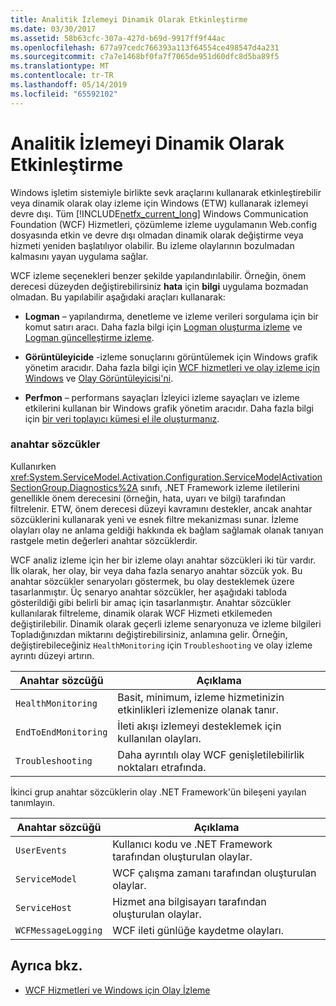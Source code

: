 ```yaml
---
title: Analitik İzlemeyi Dinamik Olarak Etkinleştirme
ms.date: 03/30/2017
ms.assetid: 58b63cfc-307a-427d-b69d-9917ff9f44ac
ms.openlocfilehash: 677a97cedc766393a113f64554ce498547d4a231
ms.sourcegitcommit: c7a7e1468bf0fa7f7065de951d60dfc8d5ba89f5
ms.translationtype: MT
ms.contentlocale: tr-TR
ms.lasthandoff: 05/14/2019
ms.locfileid: "65592102"
---
```

# <a name="dynamically-enabling-analytic-tracing"></a>Analitik İzlemeyi Dinamik Olarak Etkinleştirme
Windows işletim sistemiyle birlikte sevk araçlarını kullanarak etkinleştirebilir veya dinamik olarak olay izleme için Windows (ETW) kullanarak izlemeyi devre dışı. Tüm [!INCLUDE[netfx_current_long](../../../../../includes/netfx-current-long-md.md)] Windows Communication Foundation (WCF) Hizmetleri, çözümleme izleme uygulamanın Web.config dosyasında etkin ve devre dışı olmadan dinamik olarak değiştirme veya hizmeti yeniden başlatılıyor olabilir. Bu izleme olaylarının bozulmadan kalmasını yayan uygulama sağlar.  
  
 WCF izleme seçenekleri benzer şekilde yapılandırılabilir. Örneğin, önem derecesi düzeyden değiştirebilirsiniz **hata** için **bilgi** uygulama bozmadan olmadan. Bu yapılabilir aşağıdaki araçları kullanarak:  
  
- **Logman** – yapılandırma, denetleme ve izleme verileri sorgulama için bir komut satırı aracı. Daha fazla bilgi için [Logman oluşturma izleme](https://go.microsoft.com/fwlink/?LinkId=165426) ve [Logman güncelleştirme izleme](https://go.microsoft.com/fwlink/?LinkId=165427).  
  
- **Görüntüleyicide** -izleme sonuçlarını görüntülemek için Windows grafik yönetim aracıdır. Daha fazla bilgi için [WCF hizmetleri ve olay izleme için Windows](../../../../../docs/framework/wcf/samples/wcf-services-and-event-tracing-for-windows.md) ve [Olay Görüntüleyicisi'ni](https://go.microsoft.com/fwlink/?LinkId=165428).  
  
- **Perfmon** – performans sayaçları İzleyici izleme sayaçları ve izleme etkilerini kullanan bir Windows grafik yönetim aracıdır. Daha fazla bilgi için [bir veri toplayıcı kümesi el ile oluşturmanız](https://go.microsoft.com/fwlink/?LinkId=165429).  
  
### <a name="keywords"></a>anahtar sözcükler  
 Kullanırken <xref:System.ServiceModel.Activation.Configuration.ServiceModelActivationSectionGroup.Diagnostics%2A> sınıfı, .NET Framework izleme iletilerini genellikle önem derecesini (örneğin, hata, uyarı ve bilgi) tarafından filtrelenir. ETW, önem derecesi düzeyi kavramını destekler, ancak anahtar sözcüklerini kullanarak yeni ve esnek filtre mekanizması sunar. İzleme olayları olay ne anlama geldiği hakkında ek bağlam sağlamak olanak tanıyan rastgele metin değerleri anahtar sözcüklerdir.  
  
 WCF analiz izleme için her bir izleme olayı anahtar sözcükleri iki tür vardır. İlk olarak, her olay, bir veya daha fazla senaryo anahtar sözcük yok. Bu anahtar sözcükler senaryoları göstermek, bu olay desteklemek üzere tasarlanmıştır. Üç senaryo anahtar sözcükler, her aşağıdaki tabloda gösterildiği gibi belirli bir amaç için tasarlanmıştır. Anahtar sözcükler kullanılarak filtreleme, dinamik olarak WCF Hizmeti etkilemeden değiştirilebilir. Dinamik olarak geçerli izleme senaryonuza ve izleme bilgileri Topladığınızdan miktarını değiştirebilirsiniz, anlamına gelir. Örneğin, değiştirebileceğiniz `HealthMonitoring` için `Troubleshooting` ve olay izleme ayrıntı düzeyi artırın.  
  
|Anahtar sözcüğü|Açıklama|  
|-------------|-----------------|  
|`HealthMonitoring`|Basit, minimum, izleme hizmetinizin etkinlikleri izlemenize olanak tanır.|  
|`EndToEndMonitoring`|İleti akışı izlemeyi desteklemek için kullanılan olayları.|  
|`Troubleshooting`|Daha ayrıntılı olay WCF genişletilebilirlik noktaları etrafında.|  
  
 İkinci grup anahtar sözcüklerin olay .NET Framework'ün bileşeni yayılan tanımlayın.  
  
|Anahtar sözcüğü|Açıklama|  
|-------------|-----------------|  
|`UserEvents`|Kullanıcı kodu ve .NET Framework tarafından oluşturulan olaylar.|  
|`ServiceModel`|WCF çalışma zamanı tarafından oluşturulan olaylar.|  
|`ServiceHost`|Hizmet ana bilgisayarı tarafından oluşturulan olaylar.|  
|`WCFMessageLogging`|WCF ileti günlüğe kaydetme olayları.|  
  
## <a name="see-also"></a>Ayrıca bkz.

- [WCF Hizmetleri ve Windows için Olay İzleme](../../../../../docs/framework/wcf/samples/wcf-services-and-event-tracing-for-windows.md)
